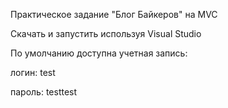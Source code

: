 Практическое задание "Блог Байкеров" на MVC

Скачать и запустить используя Visual Studio

По умолчанию доступна учетная запись:

логин: test

пароль: testtest

